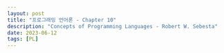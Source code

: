 ```yaml
---
layout: post
title: "프로그래밍 언어론 - Chapter 10"
description: "Concepts of Programming Languages - Robert W. Sebesta"
date: 2023-06-12
tags: [PL]
---
```

